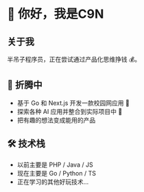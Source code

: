 # 👋 你好，我是C9N

## 关于我
半吊子程序员，正在尝试通过产品化思维挣钱 💰。

## 🔭 折腾中
* 基于 Go 和 Next.js 开发一款校园网应用 🏫
* 探索各种 AI 应用并整合到实际项目中 🤖
* 把有趣的想法变成能用的产品

## 🛠️ 技术栈
* 以前主要是 PHP / Java / JS
* 现在主要是 Go / Python / TS
* 正在学习的其他好玩技术...
